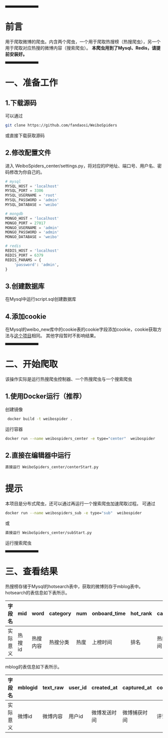 <hr style=" border:solid; width:100px; height:1px;" color=#000000 size=1">


# 前言

用于爬取微博的爬虫。内含两个爬虫，一个用于爬取热搜榜（热搜爬虫），另一个用于爬取对应热搜的微博内容（搜索爬虫）。
**本爬虫用到了Mysql、Redis，请提前安装好。**

<hr style=" border:solid; width:100px; height:1px;" color=#000000 size=1">

# 一、准备工作

## 1.下载源码

可以通过

```bash
git clone https://github.com/fandaosi/WeiboSpiders
```

或直接下载获取源码

## 2.修改配置文件

进入 WeiboSpiders_center/settings.py，将对应的IP地址、端口号、用户名、密码修改为你自己的。

```python
# mysql
MYSQL_HOST = 'localhost'
MYSQL_PORT = 3306
MYSQL_USERNAME = 'root'
MYSQL_PASSWORD = 'admin'
MYSQL_DATABASE = 'weibo'

# mongdb
MONGO_HOST = 'localhost'
MONGO_PORT = 27017
MONGO_USERNAME = 'admin'
MONGO_PASSWORD = 'admin'
MONGO_DATABASE = 'weibo'

# redis
REDIS_HOST = 'localhost'
REDIS_PORT = 6379
REDIS_PARAMS = {
    'password': 'admin',
}
```

## 3.创建数据库

在Mysql中运行script.sql创建数据库

## 4.添加cookie

在Mysql的weibo_new库中的cookie表的cookie字段添加cookie，cookie获取方法与[这个项目](https://github.com/dataabc/weiboSpider/blob/master/docs/cookie.md)相同。
其他字段暂时不影响结果。
<hr style=" border:solid; width:100px; height:1px;" color=#000000 size=1">

# 二、开始爬取

该操作实际是运行热搜爬虫控制器、一个热搜爬虫与一个搜索爬虫

## 1.使用Docker运行（推荐）

创建镜像

```bash
 docker build -t weibospider .
```

 运行容器

```bash
docker run --name weibospiders_center -e type="center"  weibospider
```


## 2.直接在编辑器中运行

```bash
直接运行 WeiboSpiders_center/centerStart.py
```


# 提示

本项目是分布式爬虫，还可以通过再运行一个搜索爬虫加速爬取过程。
可通过

```bash
docker run --name weibospiders_sub -e type="sub"  weibospider
```

或

```bash
直接运行 WeiboSpiders_center/subStart.py
```

运行搜索爬虫
<hr style=" border:solid; width:100px; height:1px;" color=#000000 size=1">

# 三、查看结果

热搜榜存储于Mysql的hotsearch表中，获取的微博则存于mblog表中。
hotsearch的表信息如下表所示。

| 字段名   |   mid   |   word   |   category   |   num   |   onboard_time   |   hot_rank   |   captured_at   |
| -------- | ---- | ---- | ---- | ---- | ---- | ---- | ---- |
| 实际意义 |   热搜id   |   热搜内容   |   热搜分类   |   热度   |   上榜时间   |   排名   |   热搜捕获时间   |

mblog的表信息如下表所示。

| 字段名   |   mblogid   |   text_raw   |   user_id   |   created_at   |   captured_at   |   comments_count   |   reposts_count   |   screen_name   |   attitudes_count   |keyword|
| -------- | ---- | ---- | ---- | ---- | ---- | ---- | ---- | ---- | ---- |---- |
| 实际意义 |   微博id   |   微博内容   |   用户id   |   微博发送时间   |   微博捕获时间   |   评论数   |   转发数   |   用户名   |   点赞数   |  捕获时关联的热搜  |